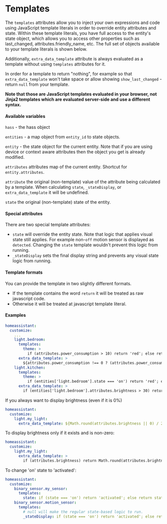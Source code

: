 # Templates

The `templates` attributes allow you to inject your own expressions and code using JavaScript template literals in order to override entity attributes and state. Within these template literals, you have full access to the entity's state object, which allows you to access other properties such as last_changed, attributes.friendly_name, etc. The full set of objects available to your template literals is shown below.

Additionally, `extra_data_template` attribute is always evaluated as a template without using `templates` attributes for it.

In order for a template to return "nothing", for example so that `extra_data_template` won't take space or allow showing `show_last_changed` - return `null` from your template.

**Note that those are JavaScript templates evaluated in your browser, not Jinja2 templates which are evaluated server-side and use a different syntax.**

#### Available variables
`hass` - the hass object

`entities` - a map object from `entity_id` to state objects.

`entity` - the state object for the current entity.
 Note that if you are using device or context aware attributes then the object you get is already modified.

`attributes` attributes map of the current entity. Shortcut for `entity.attributes`.

`attribute` the original (non-template) value of the attribute being calculated by a template. When calculating `state`, `_stateDisplay`, or `extra_data_template` it will be undefined.

`state` the original (non-template) state of the entity.

#### Special attributes
There are two special template attributes:
 * `state` will override the entity state. Note that logic that applies visual state still applies. For example non-`off` motion sensor is displayed as `detected`. Changing the `state` template wouldn't prevent this logic from running.
 * `_stateDisplay` sets the final display string and prevents any visual state logic from running.

#### Template formats
You can provide the template in two slightly different formats.
* If the template contains the word `return` it will be treated as raw javascript code.
* Otherwise it will be treated at javascript template literal.

#### Examples

```yaml
homeassistant:
  customize:
    ...
    light.bedroom:
      templates:
        theme: >
          if (attributes.power_consumption > 10) return 'red'; else return 'default';
      extra_data_template: >
        ${attributes.power_consumption !== 0 ? (attributes.power_consumption + 'W') : ''}
    light.kitchen:
      templates:
        theme: >
          if (entities['light.bedroom'].state === 'on') return 'red'; else return 'default';
      extra_data_template: >
        if (entities['light.bedroom'].attributes.brightness > 30) return 'Yes'; else return null;
```

If you always want to display brightness (even if it is 0%)
```yaml
homeassistant:
  customize:
    light.my_light:
      extra_data_template: ${Math.round(attributes.brightness || 0) / 2.55}%
```

To display brightness only if it exists and is non-zero:
```yaml
homeassistant:
  customize:
    light.my_light:
      extra_data_template: >
        if (attributes.brightness) return Math.round(attributes.brightness / 2.55) + '%'; else return null;
```

To change 'on' state to 'activated':
```yaml
homeassistant:
  customize:
    binary_sensor.my_sensor:
      templates:
        state: if (state === 'on') return 'activated'; else return state;
    binary_sensor.motion_sensor:
      templates:
        # null will make the regular state-based logic to run.
        _stateDisplay: if (state === 'on') return 'activated'; else return null;
```
